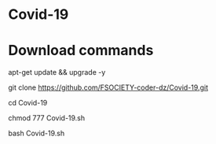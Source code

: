 # Covid-19

# Download commands

apt-get update && upgrade -y

git clone https://github.com/FSOCIETY-coder-dz/Covid-19.git

cd Covid-19

chmod 777 Covid-19.sh

bash Covid-19.sh

